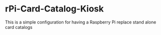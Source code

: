 # rPi-Card-Catalog-Kiosk
This is a simple configuration for having a Raspberry Pi replace stand alone card catalogs
